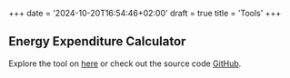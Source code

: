 +++
date = '2024-10-20T16:54:46+02:00'
draft = true
title = 'Tools'
+++

## Energy Expenditure Calculator

Explore the tool on [here](https://luisdza.github.io/tdee-bmr-calculator/edit) or check out the source code [GitHub](https://github.com/luisdza/tdee-bmr-calculator).
